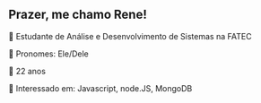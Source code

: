 ## Prazer, me chamo Rene!
  

🔷 Estudante de Análise e Desenvolvimento de Sistemas na FATEC

🔶 Pronomes: Ele/Dele

🔶 22 anos

🔶 Interessado em: Javascript, node.JS, MongoDB

 ##
 

<!--
**renefmelo/renefmelo** is a ✨ _special_ ✨ repository because its `README.md` (this file) appears on your GitHub profile.

Here are some ideas to get you started:

- 🔭 I’m currently working on ...
- 🌱 I’m currently learning ...
- 👯 I’m looking to collaborate on ...
- 🤔 I’m looking for help with ...
- 💬 Ask me about ...
- 📫 How to reach me: ...
- 😄 Pronouns: ...
- ⚡ Fun fact: ...
-->
